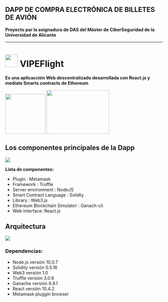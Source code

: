 ## DAPP DE COMPRA ELECTRÓNICA DE BILLETES DE AVIÓN

**Proyecto par la asignadura de DAS del Máster de CiberSeguridad de la Universidad de Alicante**
****
# <img src="https://i.ibb.co/wrwXbvJ/logo-icon-flau.png" height="40" width="40"> VIPEFlight


**Es una aplicacción Web descentralizado desarrollada con React.js y mediate Smarts contracts de Ethereum**

<img src="http://introtocrypto.com/wp-content/uploads/2017/08/ether@2x.png" height="128" width="128">

<img src="https://leanmind.es/images/min/react.png" height="140" width="200">

## Los componentes principales de la Dapp

<img src="https://miro.medium.com/proxy/1*pC2oiZ-7eZV1R9awbPO7eQ.png">

**Lista de componentes:**

* Plugin : Metamask
* Framework : Truffle
* Server environment : NodeJS
* Smart Contract Language : Solidty
* Library : Web3.js
* Ethereum Blockchain Simulator : Ganach-cli
* Web Interface: React.js

## Arquitectura
<img src="https://miro.medium.com/max/1040/1*7VYq1n8vlxcQIPhgOsx6Mw.png">


### Dependencias:
* Node.js versión 10.0.7
* Solidity versión 0.5.16
* Web3 versión 1.0
* Truffle versión 3.0.6
* Ganache versión 6.9.1
* React versión 10.4.2
* Metamask pluggin browser